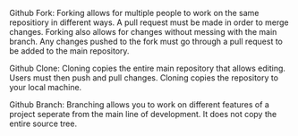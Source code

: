 Github Fork:
Forking allows for multiple people to work on the same repositiory in different ways. A pull request must be made in order to merge changes. Forking also allows for changes without messing with the main branch. Any changes pushed to the fork must go through a pull request to be added to the main repository.

Github Clone:
Cloning copies the entire main repository that allows editing. Users must then push and pull changes. Cloning copies the repository to your local machine. 

Github Branch:
Branching allows you to work on different features of a project seperate from the main line of development. It does not copy the entire source tree. 
